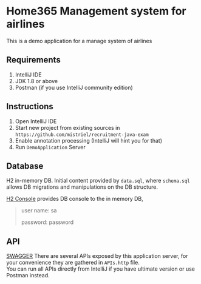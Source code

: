 # Home365 Management system for airlines
This is a demo application for a manage system of airlines

## Requirements
1. IntelliJ IDE
2. JDK 1.8 or above
3. Postman (if you use IntelliJ community edition)

## Instructions
1. Open IntelliJ IDE
2. Start new project from existing sources in `https://github.com/mistriel/recruitment-java-exam`
3. Enable annotation processing (IntelliJ will hint you for that)   
4. Run `DemoApplication` Server

## Database
H2 in-memory DB. Initial content provided by `data.sql`, where `schema.sql` allows DB migrations and manipulations on the DB structure.

[H2 Console](http://localhost:8080/h2-console) provides DB console to the in memory DB,
>user name: sa
>
>password: password

## API
[SWAGGER](http://localhost:8080/swagger-ui/#/)
There are several APIs exposed by this application server, for your convenience they are gathered in `APIs.http` file.  
You can run all APIs directly from IntelliJ if you have ultimate version or use Postman instead.



